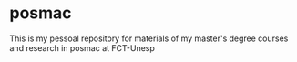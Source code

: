 # posmac
This is my pessoal repository for materials of my master's degree courses and research in posmac at FCT-Unesp
